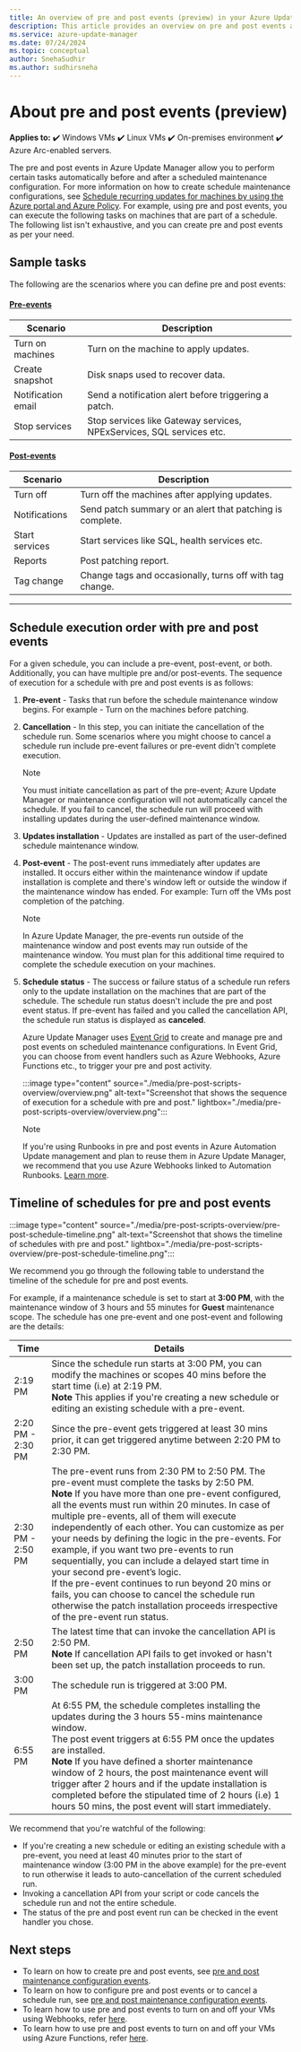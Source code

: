 ```yaml
---
title: An overview of pre and post events (preview) in your Azure Update Manager
description: This article provides an overview on pre and post events and its requirements.
ms.service: azure-update-manager
ms.date: 07/24/2024
ms.topic: conceptual
author: SnehaSudhir 
ms.author: sudhirsneha
---
```


# About pre and post events (preview)

**Applies to:** :heavy_check_mark: Windows VMs :heavy_check_mark: Linux VMs :heavy_check_mark: On-premises environment :heavy_check_mark: Azure Arc-enabled servers.

The pre and post events in Azure Update Manager allow you to perform certain tasks automatically before and after a scheduled maintenance configuration. For more information on how to create schedule maintenance configurations, see [Schedule recurring updates for machines by using the Azure portal and Azure Policy](scheduled-patching.md). For example, using pre and post events, you can execute the following tasks on machines that are part of a schedule. The following list isn't exhaustive, and you can create pre and post events as per your need.

 
## Sample tasks

The following are the scenarios where you can define pre and post events:

#### [Pre-events](#tab/preevent)

| **Scenario**| **Description**|
|----------|-------------|
|Turn on machines | Turn on the machine to apply updates.|
|Create snapshot | Disk snaps used to recover data.| 
|Notification email | Send a notification alert before triggering a patch. |
|Stop services | Stop services like Gateway services, NPExServices, SQL services etc.| 

#### [Post-events](#tab/postevent)

| **Scenario**| **Description**|
|----------|-------------|
|Turn off | Turn off the machines after applying updates. | 
|Notifications | Send patch summary or an alert that patching is complete.|
|Start services | Start services like SQL, health services etc. |
|Reports| Post patching report.|
|Tag change | Change tags and occasionally, turns off with tag change.|

---

## Schedule execution order with pre and post events

For a given schedule, you can include a pre-event, post-event, or both. Additionally, you can have multiple pre and/or post-events. The sequence of execution for a schedule with pre and post events is as follows: 

1. **Pre-event** - Tasks that run before the schedule maintenance window begins. For example - Turn on the machines before patching.
1. **Cancellation** - In this step, you can initiate the cancellation of the schedule run. Some scenarios where you might choose to cancel a schedule run include pre-event failures or pre-event didn't complete execution.

   > [!NOTE]
   > You must initiate cancellation as part of the pre-event; Azure Update Manager or maintenance configuration will not automatically cancel the schedule. If you fail to cancel, the schedule run will proceed with installing updates during the user-defined maintenance window.

1. **Updates installation** - Updates are installed as part of the user-defined schedule maintenance window.
1. **Post-event** - The post-event runs immediately after updates are installed. It occurs either within the maintenance window if update installation is complete and there's window left or outside the window if the maintenance window has ended. For example: Turn off the VMs post completion of the patching.

   > [!NOTE]
   > In Azure Update Manager, the pre-events run outside of the maintenance window and post events may run outside of the maintenance window. You must plan for this additional time required to complete the schedule execution on your machines. 

1. **Schedule status** - The success or failure status of a schedule run refers only to the update installation on the machines that are part of the schedule. The schedule run status doesn't include the pre and post event status. If pre-event has failed and you called the cancellation API, the schedule run status is displayed as **canceled**.  

   
   Azure Update Manager uses [Event Grid](../event-grid/overview.md) to create and manage pre and post events on scheduled maintenance configurations. In Event Grid, you can choose from event handlers such as Azure Webhooks, Azure Functions etc., to trigger your pre and post activity.

   :::image type="content" source="./media/pre-post-scripts-overview/overview.png" alt-text="Screenshot that shows the sequence of execution for a schedule with pre and post." lightbox="./media/pre-post-scripts-overview/overview.png":::

   > [!NOTE]
   > If you're using Runbooks in pre and post events in Azure Automation Update management and plan to reuse them in Azure Update Manager, we recommend that you use Azure Webhooks linked to Automation Runbooks. [Learn more](tutorial-webhooks-using-runbooks.md).

## Timeline of schedules for pre and post events


:::image type="content" source="./media/pre-post-scripts-overview/pre-post-schedule-timeline.png" alt-text="Screenshot that shows the timeline of schedules with pre and post." lightbox="./media/pre-post-scripts-overview/pre-post-schedule-timeline.png":::


We recommend you go through the following table to understand the timeline of the schedule for pre and post events.

For example, if a maintenance schedule is set to start at **3:00 PM**, with the maintenance window of 3 hours and 55 minutes for **Guest** maintenance scope. The schedule has one pre-event and one post-event and following are the details: 


| **Time**| **Details** |
|----------|-------------|
| 2:19 PM     | Since the schedule run starts at 3:00 PM, you can modify the machines or scopes 40 mins before the start time (i.e) at 2:19 PM. </br> **Note** This applies if you're creating a new schedule or editing an existing schedule with a pre-event.
| 2:20 PM - 2:30 PM     | Since the pre-event gets triggered at least 30 mins prior, it can get triggered anytime between 2:20 PM to 2:30 PM. |
| 2:30 PM - 2:50 PM    | The pre-event runs from 2:30 PM to 2:50 PM. The pre-event must complete the tasks by 2:50 PM. </br> **Note** If you have more than one pre-event configured, all the events must run within 20 minutes. In case of multiple pre-events, all of them will execute independently of each other. You can customize as per your needs by defining the logic in the pre-events. For example, if you want two pre-events to run sequentially, you can include a delayed start time in your second pre-event’s logic. </br> If the pre-event continues to run beyond 20 mins or fails, you can choose to cancel the schedule run otherwise the patch installation proceeds irrespective of the pre-event run status.|
| 2:50 PM   | The latest time that can invoke the cancellation API is 2:50 PM. </br> **Note** If cancellation API fails to get invoked or hasn't been set up, the patch installation proceeds to run.|
| 3:00 PM   | The schedule run is triggered at 3:00 PM. |
| 6:55 PM   | At 6:55 PM, the schedule completes installing the updates during the 3 hours 55-mins maintenance window. </br> The post event triggers at 6:55 PM once the updates are installed. </br> **Note** If you have defined a shorter maintenance window of 2 hours, the post maintenance event will trigger after 2 hours and if the update installation is completed before the stipulated time of 2 hours (i.e) 1 hours 50 mins, the post event will start immediately.

We recommend that you're watchful of the following:
- If you're creating a new schedule or editing an existing schedule with a pre-event, you need at least 40 minutes prior to the start of maintenance window (3:00 PM in the above example) for the pre-event to run otherwise it leads to auto-cancellation of the current scheduled run.
- Invoking a cancellation API from your script or code cancels the schedule run and not the entire schedule.
- The status of the pre and post event run can be checked in the event handler you chose.

## Next steps
- To learn on how to create pre and post events, see [pre and post maintenance configuration events](pre-post-events-schedule-maintenance-configuration.md).
- To learn on how to configure pre and post events or to cancel a schedule run, see [pre and post maintenance configuration events](manage-pre-post-events.md).
- To learn how to use pre and post events to turn on and off your VMs using Webhooks, refer [here](tutorial-webhooks-using-runbooks.md).
- To learn how to use pre and post events to turn on and off your VMs using Azure Functions, refer [here](tutorial-using-functions.md).
 